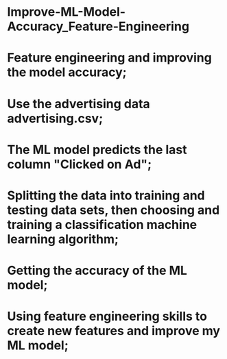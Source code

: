 # Improve-ML-Model-Accuracy_Feature-Engineering


# Feature engineering and improving the model accuracy; 
# Use the advertising data  advertising.csv; 
# The ML model predicts the last column "Clicked on Ad";
# Splitting the data into training and testing data sets, then choosing and training a classification machine learning algorithm; 
# Getting the accuracy of the ML model;
# Using feature engineering skills to create new features and improve my ML model;
